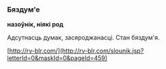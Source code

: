 ### Бяздум'е
**назоўнік, ніякі род**

Адсутнасць думак, засяроджанасці. Стан бяздум'я.

<a rel="author">[http://rv-blr.com/](http://rv-blr.com/slounik.jsp?letterId=0&maskId=0&pageId=459)</a>
